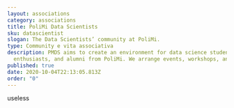 ```yaml
---
layout: associations
category: associations
title: PoliMi Data Scientists
sku: datascientist
slogan: The Data Scientists’ community at PoliMi.
type: Community e vita associativa
description: PMDS aims to create an environment for data science students,
  enthusiasts, and alumni from PoliMi. We arrange events, workshops, and more!
published: true
date: 2020-10-04T22:13:05.813Z
order: "0"
---
```

useless